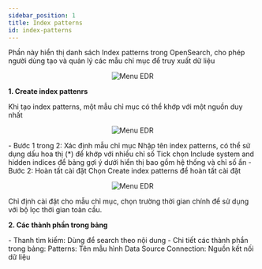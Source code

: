 ```yaml
---
sidebar_position: 1
title: Index patterns
id: index-patterns
---
```

Phần này hiển thị danh sách Index patterns trong OpenSearch, cho phép người dùng tạo và quản lý các mẫu chỉ mục để truy xuất dữ liệu
<p align="center">
   <img src="/img/Setting/Dash/indexp.png" alt="Menu EDR" />
</p>

<p><b>1. Create index pattenrs</b></p>
Khi tạo index patterns, một mẫu chỉ mục có thể khớp với một nguồn duy nhất
<p align="center">
   <img src="/img/Setting/Dash/cip.png" alt="Menu EDR" />
</p>
- Bước 1 trong 2: Xác định mẫu chỉ mục
    Nhập tên index patterns, có thể sử dụng dấu hoa thị (*) để khớp với nhiều chỉ số
    Tick chọn Include system and hidden indices để bảng gợi ý dưới hiển thị bao gồm hệ thống và chỉ số ẩn
- Bước 2: Hoàn tất cài đặt
    Chọn Create index patterns để hoàn tất cài đặt
    <p align="center">
   <img src="/img/Setting/Dash/step2.png" alt="Menu EDR" />
    </p>
    Chỉ định cài đặt cho mẫu chỉ mục, chọn trường thời gian chính để sử dụng với bộ lọc thời gian toàn cầu.
<br />
<p><b>2. Các thành phần trong bảng</b></p>
- Thanh tìm kiếm: Dùng để search theo nội dung
- Chi tiết các thành phần trong bảng:
    Patterns: Tên mẫu hình
    Data Source Connection: Nguồn kết nối dữ liệu







